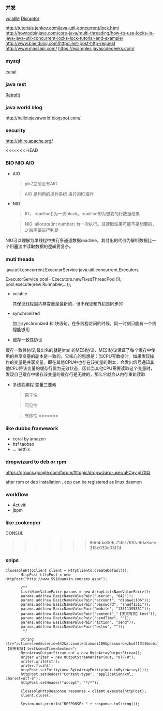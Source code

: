 ### 并发

  [volatile](http://www.infoq.com/cn/articles/ftf-java-volatile)
  [Disruptor](http://ifeve.com/disruptor/)

  http://tutorials.jenkov.com/java-util-concurrent/lock.html
  http://howtodoinjava.com/core-java/multi-threading/how-to-use-locks-in-java-java-util-concurrent-locks-lock-tutorial-and-example/
  http://www.baeldung.com/httpclient-post-http-request
  http://www.massapi.com/
  https://examples.javacodegeeks.com/

### mysql

  [canal](http://agapple.iteye.com/blog/1796633)

### java rest

  [Retrofit](http://blog.chengyunfeng.com/?p=491)

### java world blog

  http://hellotojavaworld.blogspot.com/

### security

  http://shiro.apache.org/

<<<<<<< HEAD
### BIO NIO AIO

- AIO

  > jdk7之前没有AIO

  > AIO 是利用的操作系统 进行的IO操作

- NIO

  > IO，.readline()为一次block。readline即为想要的行数据结果

  > NIO .allocate(int number) 为一次执行。其读取结果可能不是想要的，之后需要进行判断

NIO可以理解为单线程中执行多通道数据readline。其付出的代价为解析数据比一个阻塞流中读取数据的逻辑要复杂。


### muti theads

  java.util.concurrent.ExecutorService
  java.util.concurrent.Executors


  ExecutorService pool= Executors.newFixedThreadPool(1);
  pool.execute(new Runnable{...});

- volatile

  其保证线程副内存变量是最新的，但不保证和外边是同步的

- synchronized

  加上synchronized 和 块语句，在多线程访问的时候，同一时刻只能有一个线程能够用

- 缓存一致性协议

缓存一致性协议,最出名的就是Intel 的MESI协议，MESI协议保证了每个缓存中使用的共享变量的副本是一致的。它核心的思想是：当CPU写数据时，如果发现操作的变量是共享变量，即在其他CPU中也存在该变量的副本，会发出信号通知其他CPU将该变量的缓存行置为无效状态，因此当其他CPU需要读取这个变量时，发现自己缓存中缓存该变量的缓存行是无效的，那么它就会从内存重新读取

- 多线程编程 变量三要素

  > 原子性

  > 可见性

  > 有序性
=======
### like dubbo framework

- coral  by amazon
- hsf taobao
- ... netflix

### dropwizard to deb or rpm

https://groups.google.com/forum/#!topic/dropwizard-user/uFCgyipl7GQ

after rpm or deb installation , app can be registered as linux daemon

### workflow

- Activiti
- jbpm

### like zookeeper

  CONSUL
>>>>>>> 66d4da859c71d517987a60a8aee318c033c03f7d


### snips

```
CloseableHttpClient client = HttpClients.createDefault();
       HttpPost httpPost = new HttpPost("http://www.591duanxin.com/sms.aspx");

       /**
       List<NameValuePair> params = new ArrayList<NameValuePair>();
       params.add(new BasicNameValuePair("userid", "642"));
       params.add(new BasicNameValuePair("account", "dianwei106"));
       params.add(new BasicNameValuePair("password", "zhudf1311"));
       params.add(new BasicNameValuePair("mobile", "13311395851"));
       params.add(new BasicNameValuePair("content","【天天有货】test"));
       params.add(new BasicNameValuePair("sendTime", ""));
       params.add(new BasicNameValuePair("action", "send"));
       params.add(new BasicNameValuePair("extno", ""));
        */

       String str="action=send&userid=642&account=dianwei106&password=zhudf1311&mobile=13311395851&content=【天天有货】test&sendTime=&extno=";
       ByteArrayOutputStream out = new ByteArrayOutputStream();
       Writer writer = new OutputStreamWriter(out, "UTF-8");
       writer.write(str);
       writer.flush();
       httpPost.setEntity(new ByteArrayEntity(out.toByteArray()));
       httpPost.setHeader("Content-type", "application/xml; charset=utf-8");
       httpPost.setHeader("accept", "*/*");

       CloseableHttpResponse response = client.execute(httpPost);
       client.close();

       System.out.println("RESPONSE: " + response.toString());
```
